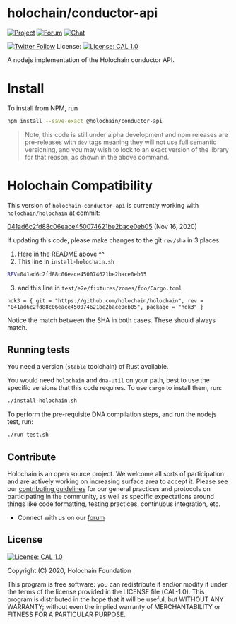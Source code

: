 # holochain/conductor-api

[![Project](https://img.shields.io/badge/project-holochain-blue.svg?style=flat-square)](http://holochain.org/)
[![Forum](https://img.shields.io/badge/chat-forum%2eholochain%2enet-blue.svg?style=flat-square)](https://forum.holochain.org)
[![Chat](https://img.shields.io/badge/chat-chat%2eholochain%2enet-blue.svg?style=flat-square)](https://chat.holochain.org)

[![Twitter Follow](https://img.shields.io/twitter/follow/holochain.svg?style=social&label=Follow)](https://twitter.com/holochain)
License: [![License: CAL 1.0](https://img.shields.io/badge/License-CAL%201.0-blue.svg)](https://github.com/holochain/cryptographic-autonomy-license)

A nodejs implementation of the Holochain conductor API.

# Install

To install from NPM, run
```bash
npm install --save-exact @holochain/conductor-api
```

> Note, this code is still under alpha development and npm releases are pre-releases with `dev` tags meaning they will not use full semantic versioning, and you may wish to lock to an exact version of the library for that reason, as shown in the above command.

# Holochain Compatibility

This version of `holochain-conductor-api` is currently working with `holochain/holochain` at commit:

[041ad6c2fd88c06eace450074621be2bace0eb05](https://github.com/holochain/holochain/commit/041ad6c2fd88c06eace450074621be2bace0eb05) (Nov 16, 2020)

If updating this code, please make changes to the git `rev/sha` in 3 places:
1. Here in the README above ^^
2. This line in `install-holochain.sh`
```bash
REV=041ad6c2fd88c06eace450074621be2bace0eb05
```
3. and this line in `test/e2e/fixtures/zomes/foo/Cargo.toml`
```
hdk3 = { git = "https://github.com/holochain/holochain", rev = "041ad6c2fd88c06eace450074621be2bace0eb05", package = "hdk3" }
```

Notice the match between the SHA in both cases. These should always match.

## Running tests

You need a version (`stable` toolchain) of Rust available.

You would need `holochain` and `dna-util` on your path, best to use the specific versions that this code requires. To use `cargo` to install them, run:
```bash
./install-holochain.sh
```

To perform the pre-requisite DNA compilation steps, and run the nodejs test, run:
```bash
./run-test.sh
```

## Contribute
Holochain is an open source project.  We welcome all sorts of participation and are actively working on increasing surface area to accept it.  Please see our [contributing guidelines](/CONTRIBUTING.md) for our general practices and protocols on participating in the community, as well as specific expectations around things like code formatting, testing practices, continuous integration, etc.

* Connect with us on our [forum](https://forum.holochain.org)

## License
 [![License: CAL 1.0](https://img.shields.io/badge/License-CAL%201.0-blue.svg)](https://github.com/holochain/cryptographic-autonomy-license)

Copyright (C) 2020, Holochain Foundation

This program is free software: you can redistribute it and/or modify it under the terms of the license
provided in the LICENSE file (CAL-1.0).  This program is distributed in the hope that it will be useful,
but WITHOUT ANY WARRANTY; without even the implied warranty of MERCHANTABILITY or FITNESS FOR A PARTICULAR
PURPOSE.
